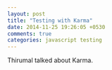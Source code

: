 ```yaml
---
layout: post
title: "Testing with Karma"
date: 2014-11-25 19:26:05 +0530
comments: true
categories: javascript testing
---
```


Thirumal talked about Karma.
